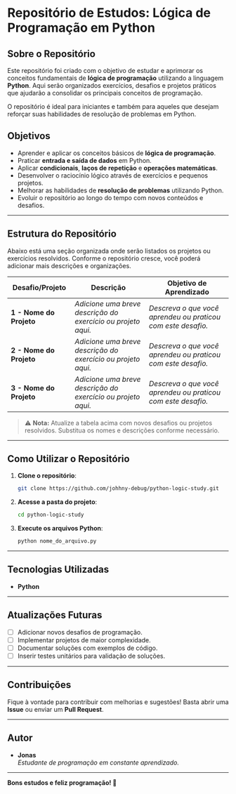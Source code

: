 # Repositório de Estudos: Lógica de Programação em Python

## Sobre o Repositório

Este repositório foi criado com o objetivo de estudar e aprimorar os conceitos fundamentais de **lógica de programação** utilizando a linguagem **Python**. Aqui serão organizados exercícios, desafios e projetos práticos que ajudarão a consolidar os principais conceitos de programação.

O repositório é ideal para iniciantes e também para aqueles que desejam reforçar suas habilidades de resolução de problemas em Python.

## Objetivos

- Aprender e aplicar os conceitos básicos de **lógica de programação**.
- Praticar **entrada e saída de dados** em Python.
- Aplicar **condicionais**, **laços de repetição** e **operações matemáticas**.
- Desenvolver o raciocínio lógico através de exercícios e pequenos projetos.
- Melhorar as habilidades de **resolução de problemas** utilizando Python.
- Evoluir o repositório ao longo do tempo com novos conteúdos e desafios.

---

## Estrutura do Repositório

Abaixo está uma seção organizada onde serão listados os projetos ou exercícios resolvidos. Conforme o repositório cresce, você poderá adicionar mais descrições e organizações.

| Desafio/Projeto          | Descrição                                                                           | Objetivo de Aprendizado                                              |
|--------------------------|-----------------------------------------------------------------------------------|---------------------------------------------------------------------|
| **1 - Nome do Projeto**  | *Adicione uma breve descrição do exercício ou projeto aqui.*                   | *Descreva o que você aprendeu ou praticou com este desafio.*       |
| **2 - Nome do Projeto**  | *Adicione uma breve descrição do exercício ou projeto aqui.*                   | *Descreva o que você aprendeu ou praticou com este desafio.*       |
| **3 - Nome do Projeto**  | *Adicione uma breve descrição do exercício ou projeto aqui.*                   | *Descreva o que você aprendeu ou praticou com este desafio.*       |

> ⚠ **Nota:** Atualize a tabela acima com novos desafios ou projetos resolvidos. Substitua os nomes e descrições conforme necessário.

---

## Como Utilizar o Repositório

1. **Clone o repositório**:
   ```bash
   git clone https://github.com/johhny-debug/python-logic-study.git
   ```
2. **Acesse a pasta do projeto**:
   ```bash
   cd python-logic-study
   ```
3. **Execute os arquivos Python**:
   ```bash
   python nome_do_arquivo.py
   ```

---

## Tecnologias Utilizadas

- **Python**

---

## Atualizações Futuras

- [ ] Adicionar novos desafios de programação.
- [ ] Implementar projetos de maior complexidade.
- [ ] Documentar soluções com exemplos de código.
- [ ] Inserir testes unitários para validação de soluções.

---

## Contribuições

Fique à vontade para contribuir com melhorias e sugestões! Basta abrir uma **Issue** ou enviar um **Pull Request**.

---

## Autor

- **Jonas**  
  *Estudante de programação em constante aprendizado.*

---

**Bons estudos e feliz programação! 🚀**
